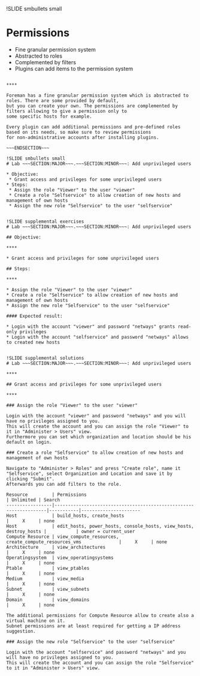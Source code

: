 !SLIDE smbullets small
# Permissions

* Fine granular permission system
* Abstracted to roles
* Complemented by filters
* Plugins can add items to the permission system

~~~SECTION:handouts~~~

****

Foreman has a fine granular permission system which is abstracted to roles. There are some provided by default,
but you can create your own. The permissions are complemented by filters allowing to give a permission only to
some specific hosts for example.

Every plugin can add additional permissions and pre-defined roles based on its needs, so make sure to review permissions
for non-administrative accounts after installing plugins.

~~~ENDSECTION~~~

!SLIDE smbullets small
# Lab ~~~SECTION:MAJOR~~~.~~~SECTION:MINOR~~~: Add unprivileged users

* Objective:
 * Grant access and privileges for some unprivileged users
* Steps:
 * Assign the role "Viewer" to the user "viewer"
 * Create a role "Selfservice" to allow creation of new hosts and management of own hosts
 * Assign the new role "Selfservice" to the user "selfservice"


!SLIDE supplemental exercises
# Lab ~~~SECTION:MAJOR~~~.~~~SECTION:MINOR~~~: Add unprivileged users

## Objective:

****

* Grant access and privileges for some unprivileged users

## Steps:

****

* Assign the role "Viewer" to the user "viewer"
* Create a role "Selfservice" to allow creation of new hosts and management of own hosts
* Assign the new role "Selfservice" to the user "selfservice"

#### Expected result:

* Login with the account "viewer" and password "netways" grants read-only privileges
* Login with the account "selfservice" and password "netways" allows to created new hosts


!SLIDE supplemental solutions
# Lab ~~~SECTION:MAJOR~~~.~~~SECTION:MINOR~~~: Add unprivileged users

****

## Grant access and privileges for some unprivileged users

****

### Assign the role "Viewer" to the user "viewer"

Login with the account "viewer" and password "netways" and you will have no privileges assigned to you.
This will create the account and you can assign the role "Viewer" to it in "Administer > Users" view.
Furthermore you can set which organization and location should be his default on login.

### Create a role "Selfservice" to allow creation of new hosts and management of own hosts

Navigate to "Administer > Roles" and press "Create role", name it "Selfservice", select Organization and Location and save it by clicking "Submit".
Afterwards you can add filters to the role.

Resource         | Permissions                                                       | Unlimited | Search
-----------------|-------------------------------------------------------------------|-----------|----------------------
Host             | build_hosts, create_hosts                                         |     X     | none
Host             | edit_hosts, power_hosts, console_hosts, view_hosts, destroy_hosts |           | owner = current_user
Compute Resource | view_compute_resources, create_compute_resources_vms              |     X     | none
Architecture     | view_architectures                                                |     X     | none
Operatingsystem  | view_operatingsystems                                             |     X     | none
Ptable           | view_ptables                                                      |     X     | none
Medium           | view_media                                                        |     X     | none
Subnet           | view_subnets                                                      |     X     | none
Domain           | view_domains                                                      |     X     | none

The additional permissions for Compute Resource allow to create also a virtual machine on it. 
Subnet permissions are at least required for getting a IP address suggestion.

### Assign the new role "Selfservice" to the user "selfservice"

Login with the account "selfservice" and password "netways" and you will have no privileges assigned to you.
This will create the account and you can assign the role "Selfservice" to it in "Administer > Users" view.

